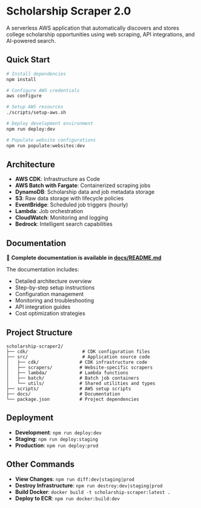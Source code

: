 # Scholarship Scraper 2.0

A serverless AWS application that automatically discovers and stores college scholarship opportunities using web scraping, API integrations, and AI-powered search.

## Quick Start

```bash
# Install dependencies
npm install

# Configure AWS credentials
aws configure

# Setup AWS resources
./scripts/setup-aws.sh

# Deploy development environment
npm run deploy:dev

# Populate website configurations
npm run populate:websites:dev
```

## Architecture

- **AWS CDK**: Infrastructure as Code
- **AWS Batch with Fargate**: Containerized scraping jobs
- **DynamoDB**: Scholarship data and job metadata storage
- **S3**: Raw data storage with lifecycle policies
- **EventBridge**: Scheduled job triggers (hourly)
- **Lambda**: Job orchestration
- **CloudWatch**: Monitoring and logging
- **Bedrock**: Intelligent search capabilities

## Documentation

📖 **Complete documentation is available in [docs/README.md](docs/README.md)**

The documentation includes:
- Detailed architecture overview
- Step-by-step setup instructions
- Configuration management
- Monitoring and troubleshooting
- API integration guides
- Cost optimization strategies

## Project Structure

```
scholarship-scraper2/
├── cdk/                    # CDK configuration files
├── src/                    # Application source code
│   ├── cdk/               # CDK infrastructure code
│   ├── scrapers/          # Website-specific scrapers
│   ├── lambda/            # Lambda functions
│   ├── batch/             # Batch job containers
│   └── utils/             # Shared utilities and types
├── scripts/               # AWS setup scripts
├── docs/                  # Documentation
└── package.json           # Project dependencies
```

## Deployment

- **Development**: `npm run deploy:dev`
- **Staging**: `npm run deploy:staging`
- **Production**: `npm run deploy:prod`

## Other Commands

- **View Changes**: `npm run diff:dev|staging|prod`
- **Destroy Infrastructure**: `npm run destroy:dev|staging|prod`
- **Build Docker**: `docker build -t scholarship-scraper:latest .`
- **Deploy to ECR**: `npm run docker:build:dev`
